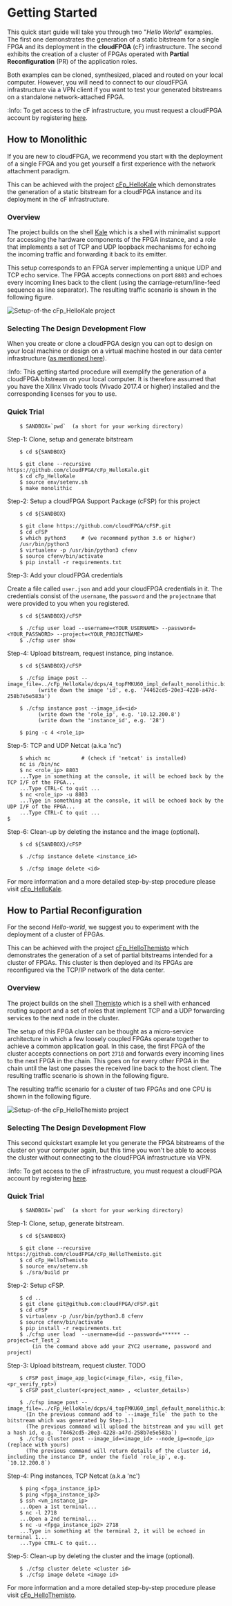 # Getting Started

This quick start guide will take you through two "*Hello World*" examples. The first one 
demonstrates the generation of a static bitstream for a single FPGA and its deployment in 
the **cloudFPGA** (cF) infrastructure. The second exhibits the creation of a cluster of FPGAs operated 
with **Partial Reconfiguration** (PR) of the application roles. 

Both examples can be cloned, synthesized, placed and routed on your local computer. 
However, you will need to connect to our cloudFPGA infrastructure via a VPN client if you want to 
test your generated bitstreams on a standalone network-attached FPGA. 

:Info: To get access to the cF infrastructure, you must request a cloudFPGA account by registering [here](https://github.com/cloudFPGA/Doc/tree/master/imgs/COMING_SOON.md).   

## How to Monolithic

If you are new to cloudFPGA, we recommend  you start with the deployment of a single FPGA and you 
get yourself a first experience with the network attachment paradigm.  
 
This can be achieved with the project [cFp_HelloKale](https://github.com/cloudFPGA/cFp_HelloKale) 
which demonstrates the generation of a static bitstream for a cloudFPGA instance and its 
deployment in the cF infrastructure.

### Overview

The project builds on the shell [Kale](https://github.com/cloudFPGA/cFDK/blob/main/DOC/Kale.md) 
which is a shell with minimalist support for accessing the hardware components of the FPGA 
instance, and a role that implements a set of TCP and UDP loopback mechanisms for echoing the 
incoming traffic and forwarding it back to its emitter. 

This setup corresponds to an FPGA server implementing a unique UDP and TCP echo service. 
The FPGA accepts connections on port `8803` and echoes every incoming lines back to the client 
(using the carriage-return/line-feed sequence as line separator). The resulting traffic scenario 
is shown in the following figure.

![Setup-of-the cFp_HelloKale project](imgs/Fig-HelloKale-Setup.png)        

### Selecting The Design Development Flow

When you create or clone a cloudFPGA design you can opt to design on your local machine or design 
on a virtual machine hosted in our data center infrastructure 
([as mentioned here](https://cloudfpga.github.io/Doc/pages/OVERVIEW/overview.html#cloudfpga-development-flow)).

:Info: This getting started procedure will exemplify the generation of a cloudFPGA bitstream on your local computer. It is therefore assumed that you have the Xilinx Vivado tools (Vivado 2017.4 or higher) installed and the corresponding licenses for you to use.

### Quick Trial
```
    $ SANDBOX=`pwd`  (a short for your working directory)
```
Step-1: Clone, setup and generate bitstream
```
    $ cd ${SANDBOX}
    
    $ git clone --recursive https://github.com/cloudFPGA/cFp_HelloKale.git
    $ cd cFp_HelloKale
    $ source env/setenv.sh
    $ make monolithic
``` 

Step-2: Setup a cloudFPGA Support Package (cFSP) for this project
```
    $ cd ${SANDBOX}
    
    $ git clone https://github.com/cloudFPGA/cFSP.git
    $ cd cFSP
    $ which python3     # (we recommend python 3.6 or higher) 
    /usr/bin/python3
    $ virtualenv -p /usr/bin/python3 cfenv
    $ source cfenv/bin/activate
    $ pip install -r requirements.txt
``` 

Step-3: Add your cloudFPGA credentials

Create a file called `user.json` and add your cloudFPGA credentials in it. The credentials 
consist of the `username`, the `password` and the `projectname` that were provided to you when 
you registered.

```
    $ cd ${SANDBOX}/cFSP
    
    $ ./cfsp user load --username=<YOUR_USERNAME> --password=<YOUR_PASSWORD> --project=<YOUR_PROJECTNAME>
    $ ./cfsp user show
```

Step-4: Upload bitstream, request instance, ping instance.
```
    $ cd ${SANDBOX}/cFSP
    
    $ ./cfsp image post --image_file=../cFp_HelloKale/dcps/4_topFMKU60_impl_default_monolithic.bit 
          (write down the image 'id', e.g. '74462cd5-20e3-4228-a47d-258b7e5e583a')
       
    $ ./cfsp instance post --image_id=<id>
          (write down the 'role_ip', e.g. '10.12.200.8')
          (write down the 'instance_id', e.g. '28')
          
    $ ping -c 4 <role_ip>
``` 

Step-5: TCP and UDP Netcat (a.k.a 'nc') 
```       
    $ which nc          # (check if 'netcat' is installed)
    nc is /bin/nc
    $ nc <role_ip> 8803
    ...Type in something at the console, it will be echoed back by the TCP I/F of the FPGA...
    ...Type CTRL-C to quit ...
    $ nc <role_ip> -u 8803
    ...Type in something at the console, it will be echoed back by the UDP I/F of the FPGA...
    ...Type CTRL-C to quit ...
$ 
```

Step-6: Clean-up by deleting the instance and the image (optional).
```
    $ cd ${SANDBOX}/cFSP
    
    $ ./cfsp instance delete <instance_id>
    
    $ ./cfsp image delete <id>
```

For more information and a more detailed step-by-step procedure please visit 
[cFp_HelloKale](https://github.com/cloudFPGA/cFp_HelloKale).


## How to Partial Reconfiguration

For the second *Hello-world*, we suggest you to experiment with the deployment of a cluster of 
FPGAs.

This can be achieved with the project [cFp_HelloThemisto](https://github.com/cloudFPGA/cFp_HelloThemisto) 
which demonstrates the generation of a set of partial bitstreams intended for a cluster of 
FPGAs. This cluster is then deployed and its FPGAs are reconfigured via the TCP/IP network of the 
data center.

### Overview

The project builds on the shell [Themisto](https://github.com/cloudFPGA/cFDK/blob/main/DOC/Themisto.md) 
which is a shell with enhanced routing support and a set of roles that implement TCP and a UDP 
forwarding services to the next node in the cluster. 

The setup of this FPGA cluster can be thought as a micro-service architecture in which a few 
loosely coupled FPGAs operate together to achieve a common application goal. In this case, the 
first FPGA of the cluster accepts connections on port `2718` and forwards every incoming lines to 
the next FPGA in the chain. This goes on for every other FPGA in the chain until the last one 
passes the received line back to the host client. The resulting traffic scenario is shown in the 
following figure.

The resulting traffic scenario for a cluster of two FPGAs and one CPU is shown in the following 
figure.

![Setup-of-the cFp_HelloThemisto project](imgs/Fig-HelloThemisto-Setup.png)

### Selecting The Design Development Flow

This second quickstart example let you generate the FPGA bitstreams of the cluster on your 
computer again, but this time you won't be able to access the cluster without connecting to the 
cloudFPGA infrastructure via VPN.  

:Info: To get access to the cF infrastructure, you must request a cloudFPGA account by registering [here](https://github.com/cloudFPGA/Doc/tree/master/imgs/COMING_SOON.md).   

### Quick Trial
```
    $ SANDBOX=`pwd`  (a short for your working directory)
```

Step-1: Clone, setup, generate bitstream.
```
    $ cd ${SANDBOX}
    
    $ git clone --recursive https://github.com/cloudFPGA/cFp_HelloThemisto.git
    $ cd cFp_HelloThemisto
    $ source env/setenv.sh
    $ ./sra/build pr
``` 

Step-2: Setup cFSP.
```
    $ cd .. 
    $ git clone git@github.com:cloudFPGA/cFSP.git
    $ cd cFSP
    $ virtualenv -p /usr/bin/python3.8 cfenv
    $ source cfenv/bin/activate
    $ pip install -r requirements.txt
    $ ./cfsp user load  --username=did --password=****** --project=cf_Test_2
        (in the command above add your ZYC2 username, password and project)
``` 

Step-3: Upload bitstream, request cluster. TODO
```
    $ cFSP post_image_app_logic(<image_file>, <sig_file>, <pr_verify_rpt>)
    $ cFSP post_cluster(<project_name> , <cluster_details>)

    $ ./cfsp image post --image_file=../cFp_HelloKale/dcps/4_topFMKU60_impl_default_monolithic.bit 
      (In the previous command add to `--image_file` the path to the bitstream which was generated by Step-1.)
      (The previous command will upload the bitstream and you will get a hash id, e.g. `74462cd5-20e3-4228-a47d-258b7e5e583a`)
    $ ./cfsp cluster post --image_id=<image_id> --node_ip=<node_ip> (replace with yours)
      (The previous command will return details of the cluster id, including the instance IP, under the field `role_ip`, e.g. `10.12.200.8`)
``` 


Step-4: Ping instances, TCP Netcat (a.k.a 'nc') 
```
    $ ping <fpga_instance_ip1>
    $ ping <fpga_instance_ip2>
    $ ssh <vm_instance_ip>
    ...Open a 1st terminal...
    $ nc -l 2718
    ...Open a 2nd terminal...
    $ nc -u <fpga_instance_ip2> 2718
    ...Type in something at the terminal 2, it will be echoed in terminal 1...
    ...Type CTRL-C to quit... 
```

Step-5: Clean-up by deleting the cluster and the image (optional).
```
    $ ./cfsp cluster delete <cluster id>
    $ ./cfsp image delete <image id>
```

For more information and a more detailed step-by-step procedure please visit 
[cFp_HelloThemisto](https://github.com/cloudFPGA/cFp_HelloThemisto).
